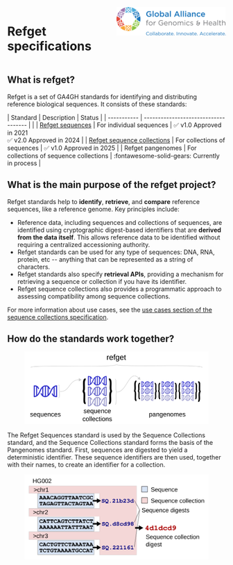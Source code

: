 
<style>
img.title {
  float: right;
  max-width: 50%; /* Adjust as needed */
  height: auto;
  margin-left: 20px; /* Space between text and image */
}

.container {
  overflow: hidden; /* Ensures the float does not affect the container height */
}

@media (max-width: 768px) {
  img.title {
    float: none; /* Removes float on small screens */
    display: block;
    margin: 10px auto; /* Centers the image */
    max-width: 80%; /* Prevents it from being too large */
  }
}
</style>

<div class="container">
<img src="img/ga4gh-logo.png" class="title" width="300">
<h1>Refget specifications</h1>
</div>

## What is refget?

Refget is a set of GA4GH standards for identifying and distributing reference biological sequences.
It consists of these standards:


| Standard      | Description                          | Status |
| ----------- | ------------------------------------ | |
| [Refget sequences](sequences.md)      | For individual sequences  | :white_check_mark: v1.0 Approved in 2021 <br>:white_check_mark:&nbsp;v2.0&nbsp;Approved in 2024 |
| [Refget sequence collections](seqcol.md)      | For collections of sequences | :white_check_mark: v1.0 Approved in 2025 |
| Refget pangenomes  | For collections of sequence collections | :fontawesome-solid-gears: Currently in process |


## What is the main purpose of the refget project?

Refget standards help to **identify**, **retrieve**, and **compare** reference sequences, like a reference genome. Key principles include:

- Reference data, including sequences and collections of sequences, are identified using cryptographic digest-based identifiers that are **derived from the data itself**. This allows reference data to be identified without requiring a centralized accessioning authority.
- Refget standards can be used for any type of sequences: DNA, RNA, protein, etc -- anything that can be represented as a string of characters.
- Refget standards also specify **retrieval APIs**, providing a mechanism for retrieving a sequence or collection if you have its identifier.
- Refget sequence collections also provides a programmatic approach to assessing compatibility among sequence collections.

For more information about use cases, see the [use cases section of the sequence collections specification](seqcol.md#use-cases).

## How do the standards work together?

<figure>
<img src="img/refget-umbrella.svg" width="500">
</figure>

The Refget Sequences standard is used by the Sequence Collections standard, and the Sequence Collections standard forms the basis of the Pangenomes standard.
First, sequences are digested to yield a deterministic identifier.
These sequence identifiers are then used, together with their names, to create an identifier for a collection.

<figure>
<img src="img/seqcol_abstract_simple.svg" alt="Refget abstract" class="img-responsive">
</figure>
